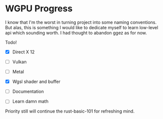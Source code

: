 # WGPU Progress

I know that I'm the worst in turning project into some naming conventions. But alas, this is something I would like to dedicate myself to learn low-level api which sounding worth.
I had thought to abandon ggez as for now.

Todo!

- [x] Direct X 12

- [ ] Vulkan

- [ ] Metal

- [x] Wgsl shader and buffer

- [ ] Documentation

- [ ] Learn damn math

Priority still will continue the rust-basic-101 for refreshing mind.
